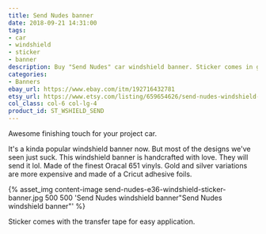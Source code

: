```yaml
---
title: Send Nudes banner
date: 2018-09-21 14:31:00
tags:
- car
- windshield
- sticker
- banner
description: Buy "Send Nudes" car windshield banner. Sticker comes in glossy white, silver and gold colors. Looks perfect on stanced, modified, drift and race cars!
categories:
- Banners
ebay_url: https://www.ebay.com/itm/192716432781
etsy_url: https://www.etsy.com/listing/659654626/send-nudes-windshield-banner
col_class: col-6 col-lg-4
product_id: ST_WSHIELD_SEND
---
```


Awesome finishing touch for your project car.

<!-- more -->
<!-- {% asset_img content-image send-nudes-windshield-banner.jpg 500 500 'Send Nudes window windshield banner vinyl sticker"Send Nudes window windshield banner vinyl sticker"' %} -->

It's a kinda popular windshield banner now. But most of the designs we've seen just suck. This windshield banner is handcrafted with love. They will send it lol. Made of the finest Oracal 651 vinyls. Gold and silver variations are more expensive and made of a Cricut adhesive foils.

{% asset_img content-image send-nudes-e36-windshield-sticker-banner.jpg 500 500 'Send Nudes windshield banner"Send Nudes windshield banner"' %}

Sticker comes with the transfer tape for easy application.

